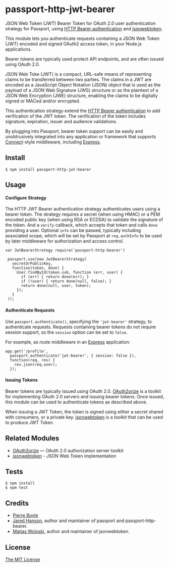 # passport-http-jwt-bearer

JSON Web Token (JWT) Bearer Token for OAuth 2.0 user authentication strategy
for Passport, using [HTTP Bearer authentication](https://www.npmjs.org/package/passport-http-bearer)
and [jsonwebtoken](https://github.com/auth0/node-jsonwebtoken).

This module lets you authenticate requests containing a JSON Web Token (JWT)
encoded and signed OAuth2 access token, in your Node.js applications.

Bearer tokens are typically used protect API endpoints, and are often issued
using OAuth 2.0.

JSON Web Toke (JWT) is a compact, URL-safe means of representing claims to be
transferred between two parties.  The claims in a JWT are encoded as a
JavaScript Object Notation (JSON) object that is used as the payload of a JSON
Web Signature (JWS) structure or as the plaintext of a JSON Web Encryption
(JWE) structure, enabling the claims to be digitally signed or MACed and/or
encrypted.

This authentication strategy extend the [HTTP Bearer authentication](https://www.npmjs.org/package/passport-http-bearer)
to add verification of the JWT token. The verification of the token includes
signature, expiration, issuer and audience validations.

By plugging into Passport, bearer token support can be easily and unobtrusively
integrated into any application or framework that supports
[Connect](http://www.senchalabs.org/connect/)-style middleware, including
[Express](http://expressjs.com/).

## Install

    $ npm install passport-http-jwt-bearer

## Usage

#### Configure Strategy

The HTTP JWT Bearer authentication strategy authenticates users using a bearer
token.  The strategy requires a secret (when using HMAC) or a PEM encoded
public key (when using RSA or ECDSA) to validate the signature of the token.
And a `verify` callback, which accepts that token and calls `done` providing a
user.  Optional `info` can be passed, typically including associated scope,
which will be set by Passport at `req.authInfo` to be used by later middleware
for authorization and access control.

    var JwtBearerStrategy require('passport-http-bearer')

     passport.use(new JwtBearerStrategy(
       secretOrPublicKey,
       function(token, done) {
         User.findById(token.sub, function (err, user) {
           if (err) { return done(err); }
           if (!user) { return done(null, false); }
           return done(null, user, token);
         });
       }
     ));

#### Authenticate Requests

Use `passport.authenticate()`, specifying the `'jwt-bearer'` strategy, to
authenticate requests.  Requests containing bearer tokens do not require
session support, so the `session` option can be set to `false`.

For example, as route middleware in an [Express](http://expressjs.com/)
application:

    app.get('/profile', 
      passport.authenticate('jwt-bearer', { session: false }),
      function(req, res) {
        res.json(req.user);
      });

#### Issuing Tokens

Bearer tokens are typically issued using OAuth 2.0. [OAuth2orize](https://github.com/jaredhanson/oauth2orize)
is a toolkit for implementing OAuth 2.0 servers and issuing bearer tokens.  Once
issued, this module can be used to authenticate tokens as described above.

When issuing a JWT Token, the token is signed using either a secret shared with
consumers, or a private key. [jsonwebtoken](https://github.com/auth0/node-jsonwebtoken)
is a toolkit that can be used to produce JWT Token.

## Related Modules

- [OAuth2orize](https://github.com/jaredhanson/oauth2orize) — OAuth 2.0 authorization server toolkit
- [jsonwebtoken](https://github.com/auth0/node-jsonwebtoken) - JSON Web Token implementation

## Tests

    $ npm install
    $ npm test

## Credits

  - [Pierre Buyle](https://github.com/pbuyle)
  - [Jared Hanson](https://github.com/jaredhanson), author and maintainer of passport and passport-http-bearer.
  - [Matias Woloski](https://github.com/woloski), author and maintainer of jsonwebtoken.

## License

[The MIT License](http://opensource.org/licenses/MIT)